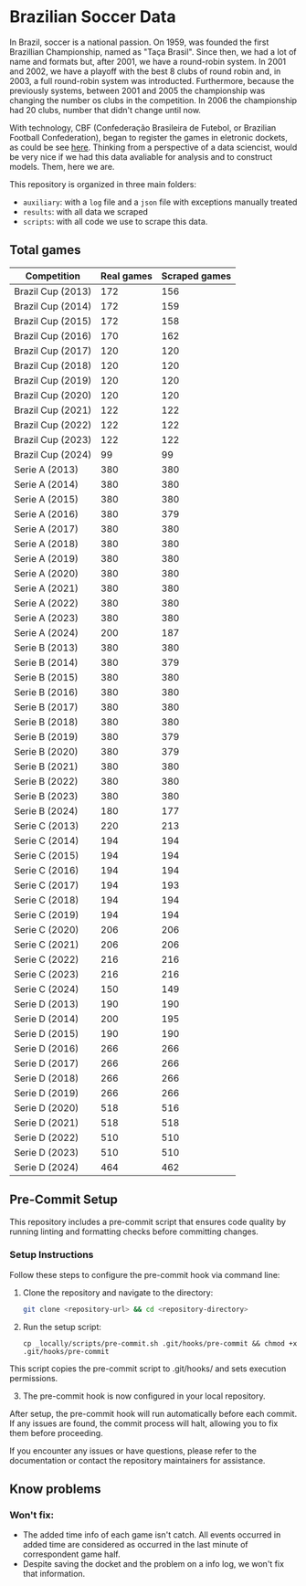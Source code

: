 # Brazilian Soccer Data

In Brazil, soccer is a national passion. On 1959, was founded the first Brazillian Championship, named as "Taça Brasil". Since then, we had a lot of name and formats but, after 2001, we have a round-robin system. In 2001 and 2002, we have a playoff with the best 8 clubs of round robin and, in 2003, a full round-robin system was introducted. Furthermore, because the previously systems, between 2001 and 2005 the championship was changing the number os clubs in the competition. In 2006 the championship had 20 clubs, number that didn't change until now.

With technology, CBF (Confederação Brasileira de Futebol, or Brazilian Football Confederation), began to register the games in eletronic dockets, as could be see [here](https://conteudo.cbf.com.br/sumulas/2013/424172se.pdf). Thinking from a perspective of a data sciencist, would be very nice if we had this data avaliable for analysis and to construct models. Them, here we are.

This repository is organized in three main folders:
 - ```auxiliary```: with a `log` file and a `json` file with exceptions manually treated
 - ```results```: with all data we scraped
 - ```scripts```: with all code we use to scrape this data.

## Total games

|   Competition   |Real games|Scraped games|
|-----------------|----------|-------------|
|Brazil Cup (2013)|    172   |     156     |
|Brazil Cup (2014)|    172   |     159     |
|Brazil Cup (2015)|    172   |     158     |
|Brazil Cup (2016)|    170   |     162     |
|Brazil Cup (2017)|    120   |     120     |
|Brazil Cup (2018)|    120   |     120     |
|Brazil Cup (2019)|    120   |     120     |
|Brazil Cup (2020)|    120   |     120     |
|Brazil Cup (2021)|    122   |     122     |
|Brazil Cup (2022)|    122   |     122     |
|Brazil Cup (2023)|    122   |     122     |
|Brazil Cup (2024)|    99    |      99     |
|  Serie A (2013) |    380   |     380     |
|  Serie A (2014) |    380   |     380     |
|  Serie A (2015) |    380   |     380     |
|  Serie A (2016) |    380   |     379     |
|  Serie A (2017) |    380   |     380     |
|  Serie A (2018) |    380   |     380     |
|  Serie A (2019) |    380   |     380     |
|  Serie A (2020) |    380   |     380     |
|  Serie A (2021) |    380   |     380     |
|  Serie A (2022) |    380   |     380     |
|  Serie A (2023) |    380   |     380     |
|  Serie A (2024) |    200   |     187     |
|  Serie B (2013) |    380   |     380     |
|  Serie B (2014) |    380   |     379     |
|  Serie B (2015) |    380   |     380     |
|  Serie B (2016) |    380   |     380     |
|  Serie B (2017) |    380   |     380     |
|  Serie B (2018) |    380   |     380     |
|  Serie B (2019) |    380   |     379     |
|  Serie B (2020) |    380   |     379     |
|  Serie B (2021) |    380   |     380     |
|  Serie B (2022) |    380   |     380     |
|  Serie B (2023) |    380   |     380     |
|  Serie B (2024) |    180   |     177     |
|  Serie C (2013) |    220   |     213     |
|  Serie C (2014) |    194   |     194     |
|  Serie C (2015) |    194   |     194     |
|  Serie C (2016) |    194   |     194     |
|  Serie C (2017) |    194   |     193     |
|  Serie C (2018) |    194   |     194     |
|  Serie C (2019) |    194   |     194     |
|  Serie C (2020) |    206   |     206     |
|  Serie C (2021) |    206   |     206     |
|  Serie C (2022) |    216   |     216     |
|  Serie C (2023) |    216   |     216     |
|  Serie C (2024) |    150   |     149     |
|  Serie D (2013) |    190   |     190     |
|  Serie D (2014) |    200   |     195     |
|  Serie D (2015) |    190   |     190     |
|  Serie D (2016) |    266   |     266     |
|  Serie D (2017) |    266   |     266     |
|  Serie D (2018) |    266   |     266     |
|  Serie D (2019) |    266   |     266     |
|  Serie D (2020) |    518   |     516     |
|  Serie D (2021) |    518   |     518     |
|  Serie D (2022) |    510   |     510     |
|  Serie D (2023) |    510   |     510     |
|  Serie D (2024) |    464   |     462     |
## Pre-Commit Setup

This repository includes a pre-commit script that ensures code quality by running linting and formatting checks before committing changes.

### Setup Instructions

Follow these steps to configure the pre-commit hook via command line:

1. Clone the repository and navigate to the directory:

   ```bash
   git clone <repository-url> && cd <repository-directory>
   ```

2. Run the setup script:

    ```
    cp _locally/scripts/pre-commit.sh .git/hooks/pre-commit && chmod +x .git/hooks/pre-commit
    ```

This script copies the pre-commit script to .git/hooks/ and sets execution permissions.

3. The pre-commit hook is now configured in your local repository.

After setup, the pre-commit hook will run automatically before each commit. If any issues are found, the commit process will halt, allowing you to fix them before proceeding.

If you encounter any issues or have questions, please refer to the documentation or contact the repository maintainers for assistance.

## Know problems

### Won't fix:
 - The added time info of each game isn't catch. All events occurred in added time are considered as occurred in the last minute of correspondent game half.
 - Despite saving the docket and the problem on a info log, we won't fix that information.

